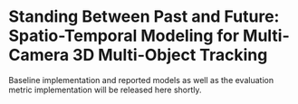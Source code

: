 # Standing Between Past and Future: Spatio-Temporal Modeling for Multi-Camera 3D Multi-Object Tracking
Baseline implementation and reported models as well as the evaluation metric implementation will be released here shortly.